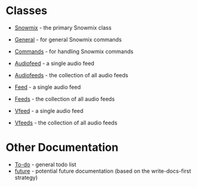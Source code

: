 # Classes

* [Snowmix](./node-snowmix.md) - the primary Snowmix class
* [General](./general.md) - for general Snowmix commands
* [Commands](./commands.md) - for handling Snowmix commands

* [Audiofeed](./Audiofeed.md) - a single audio feed
* [Audiofeeds](./Audiofeeds.md) - the collection of all audio feeds

* [Feed](./Feed.md) - a single audio feed
* [Feeds](./Feeds.md) - the collection of all audio feeds

* [Vfeed](./Vfeed.md) - a single audio feed
* [Vfeeds](./Vfeeds.md) - the collection of all audio feeds

# Other Documentation

* [To-do](./todo.md) - general todo list
* [future](./future.md) - potential future documentation (based on the write-docs-first strategy)
